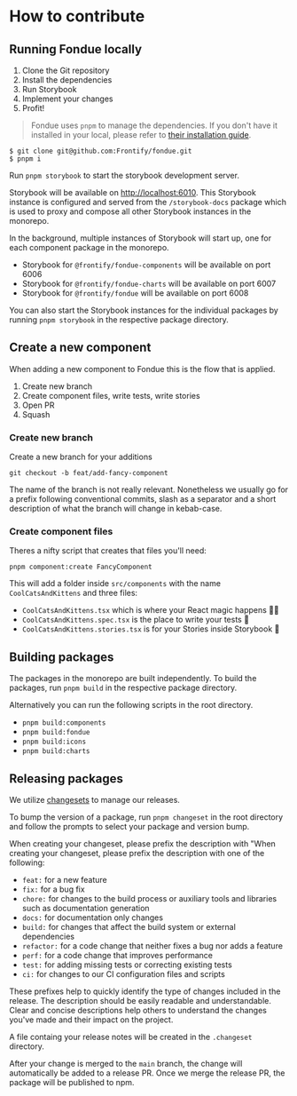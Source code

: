 # How to contribute

## Running Fondue locally

1. Clone the Git repository
2. Install the dependencies
3. Run Storybook
4. Implement your changes
5. Profit!

> Fondue uses `pnpm` to manage the dependencies. If you don't have it installed in your local, please refer to [their installation guide](https://pnpm.io/installation).

```shell
$ git clone git@github.com:Frontify/fondue.git
$ pnpm i
```

Run `pnpm storybook` to start the storybook development server.

Storybook will be available on [http://localhost:6010](http://localhost:6010).
This Storybook instance is configured and served from the `/storybook-docs` package which is used to proxy and compose all other Storybook instances in the monorepo.

In the background, multiple instances of Storybook will start up, one for each component package in the monorepo.

-   Storybook for `@frontify/fondue-components` will be available on port 6006
-   Storybook for `@frontify/fondue-charts` will be available on port 6007
-   Storybook for `@frontify/fondue` will be available on port 6008

You can also start the Storybook instances for the individual packages by running `pnpm storybook` in the respective package directory.

## Create a new component

When adding a new component to Fondue this is the flow that is applied.

1. Create new branch
2. Create component files, write tests, write stories
3. Open PR
4. Squash

### Create new branch

Create a new branch for your additions

```shell
git checkout -b feat/add-fancy-component
```

The name of the branch is not really relevant. Nonetheless we usually go for a prefix following conventional commits, slash as a separator and a short description of what the branch will change in kebab-case.

### Create component files

Theres a nifty script that creates that files you'll need:

```shell
pnpm component:create FancyComponent
```

This will add a folder inside `src/components` with the name `CoolCatsAndKittens` and three files:

-   `CoolCatsAndKittens.tsx` which is where your React magic happens 🧙‍♀️
-   `CoolCatsAndKittens.spec.tsx` is the place to write your tests 🔬
-   `CoolCatsAndKittens.stories.tsx` is for your Stories inside Storybook 📄

## Building packages

The packages in the monorepo are built independently.
To build the packages, run `pnpm build` in the respective package directory.

Alternatively you can run the following scripts in the root directory.

-   `pnpm build:components`
-   `pnpm build:fondue`
-   `pnpm build:icons`
-   `pnpm build:charts`

## Releasing packages

We utilize [changesets](https://github.com/changesets/changesets) to manage our releases.

To bump the version of a package, run `pnpm changeset` in the root directory and follow the prompts to select your package and version bump.

When creating your changeset, please prefix the description with "When creating your changeset, please prefix the description with one of the following:

-   `feat:` for a new feature
-   `fix:` for a bug fix
-   `chore:` for changes to the build process or auxiliary tools and libraries such as documentation generation
-   `docs:` for documentation only changes
-   `build:` for changes that affect the build system or external dependencies
-   `refactor:` for a code change that neither fixes a bug nor adds a feature
-   `perf:` for a code change that improves performance
-   `test:` for adding missing tests or correcting existing tests
-   `ci:` for changes to our CI configuration files and scripts

These prefixes help to quickly identify the type of changes included in the release. The description should be easily readable and understandable. Clear and concise descriptions help others to understand the changes you've made and their impact on the project.

A file containg your release notes will be created in the `.changeset` directory.

After your change is merged to the `main` branch, the change will automatically be added to a release PR.
Once we merge the release PR, the package will be published to npm.
